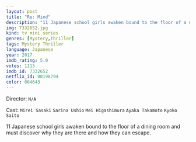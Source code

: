 ```yaml
---
layout: post
title: "Re: Mind"
description: "11 Japanese school girls awaken bound to the floor of a dining room and must discover why they are there and how they can escape..."
img: 7332652.jpg
kind: tv mini series
genres: [Mystery,Thriller]
tags: Mystery Thriller 
language: Japanese
year: 2017
imdb_rating: 5.0
votes: 1113
imdb_id: 7332652
netflix_id: 80198794
color: 004643
---
```

Director: `N/A`  

Cast: `Mirei Sasaki` `Sarina Ushio` `Mei Higashimura` `Ayaka Takamoto` `Kyoko Saito` 

11 Japanese school girls awaken bound to the floor of a dining room and must discover why they are there and how they can escape.